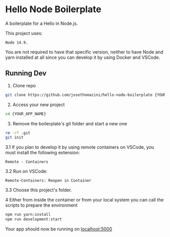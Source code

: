 # Hello Node Boilerplate

A boilerplate for a Hello in Node.js.

This project uses:

```
Node 14.9.
```

You are not required to have that specific version, neither to have Node and yarn installed at all since you can develop it by using Docker and VSCode.

## Running Dev

1. Clone repo

```sh
git clone https://github.com/josethomazini/hello-node-boilerplate {YOUR_APP_NAME}
```

2. Access your new project

```sh
cd {YOUR_APP_NAME}
```

3. Remove the boilerplate's git folder and start a new one

```sh
rm -rf .git
git init
```

3.1 If you plan to develop it by using remote containers on VSCode, you must install the following extension:

```
Remote - Containers
```

3.2 Run on VSCode:

```
Remote-Containers: Reopen in Container
```

3.3 Choose this project's folder.

4 Either from inside the container or from your local system you can call the scripts to prepare the environment

```sh
npm run yarn:install
npm run development:start
```

Your app should now be running on [localhost:5000](http://localhost:5000/)
